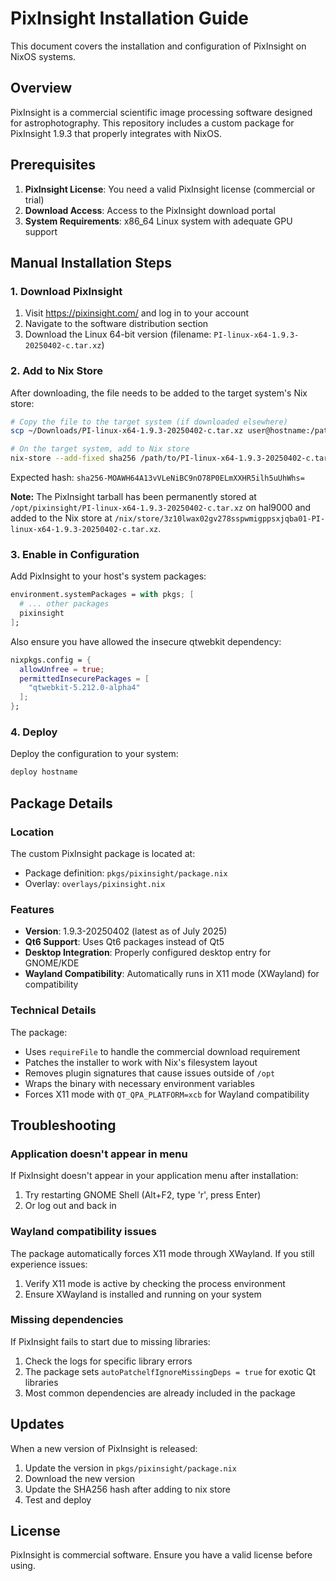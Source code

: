 # PixInsight Installation Guide

This document covers the installation and configuration of PixInsight on NixOS systems.

## Overview

PixInsight is a commercial scientific image processing software designed for astrophotography. This repository includes a custom package for PixInsight 1.9.3 that properly integrates with NixOS.

## Prerequisites

1. **PixInsight License**: You need a valid PixInsight license (commercial or trial)
2. **Download Access**: Access to the PixInsight download portal
3. **System Requirements**: x86_64 Linux system with adequate GPU support

## Manual Installation Steps

### 1. Download PixInsight

1. Visit https://pixinsight.com/ and log in to your account
2. Navigate to the software distribution section
3. Download the Linux 64-bit version (filename: `PI-linux-x64-1.9.3-20250402-c.tar.xz`)

### 2. Add to Nix Store

After downloading, the file needs to be added to the target system's Nix store:

```bash
# Copy the file to the target system (if downloaded elsewhere)
scp ~/Downloads/PI-linux-x64-1.9.3-20250402-c.tar.xz user@hostname:/path/to/downloads/

# On the target system, add to Nix store
nix-store --add-fixed sha256 /path/to/PI-linux-x64-1.9.3-20250402-c.tar.xz
```

Expected hash: `sha256-MOAWH64A13vVLeNiBC9nO78P0ELmXXHR5ilh5uUhWhs=`

**Note:** The PixInsight tarball has been permanently stored at `/opt/pixinsight/PI-linux-x64-1.9.3-20250402-c.tar.xz` on hal9000 and added to the Nix store at `/nix/store/3z10lwax02gv278sspwmigppsxjqba01-PI-linux-x64-1.9.3-20250402-c.tar.xz`.

### 3. Enable in Configuration

Add PixInsight to your host's system packages:

```nix
environment.systemPackages = with pkgs; [
  # ... other packages
  pixinsight
];
```

Also ensure you have allowed the insecure qtwebkit dependency:

```nix
nixpkgs.config = {
  allowUnfree = true;
  permittedInsecurePackages = [
    "qtwebkit-5.212.0-alpha4"
  ];
};
```

### 4. Deploy

Deploy the configuration to your system:

```bash
deploy hostname
```

## Package Details

### Location

The custom PixInsight package is located at:

- Package definition: `pkgs/pixinsight/package.nix`
- Overlay: `overlays/pixinsight.nix`

### Features

- **Version**: 1.9.3-20250402 (latest as of July 2025)
- **Qt6 Support**: Uses Qt6 packages instead of Qt5
- **Desktop Integration**: Properly configured desktop entry for GNOME/KDE
- **Wayland Compatibility**: Automatically runs in X11 mode (XWayland) for compatibility

### Technical Details

The package:

- Uses `requireFile` to handle the commercial download requirement
- Patches the installer to work with Nix's filesystem layout
- Removes plugin signatures that cause issues outside of `/opt`
- Wraps the binary with necessary environment variables
- Forces X11 mode with `QT_QPA_PLATFORM=xcb` for Wayland compatibility

## Troubleshooting

### Application doesn't appear in menu

If PixInsight doesn't appear in your application menu after installation:

1. Try restarting GNOME Shell (Alt+F2, type 'r', press Enter)
2. Or log out and back in

### Wayland compatibility issues

The package automatically forces X11 mode through XWayland. If you still experience issues:

1. Verify X11 mode is active by checking the process environment
2. Ensure XWayland is installed and running on your system

### Missing dependencies

If PixInsight fails to start due to missing libraries:

1. Check the logs for specific library errors
2. The package sets `autoPatchelfIgnoreMissingDeps = true` for exotic Qt libraries
3. Most common dependencies are already included in the package

## Updates

When a new version of PixInsight is released:

1. Update the version in `pkgs/pixinsight/package.nix`
2. Download the new version
3. Update the SHA256 hash after adding to nix store
4. Test and deploy

## License

PixInsight is commercial software. Ensure you have a valid license before using.
